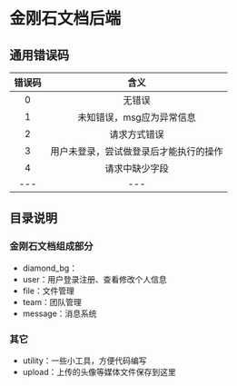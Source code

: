 # 金刚石文档后端

## 通用错误码

| 错误码 |         含义          |
|:--:|:-------------------:|
|  0 |         无错误         |
|  1 |   未知错误，msg应为异常信息    |
| 2 | 请求方式错误 |
|  3  | 用户未登录，尝试做登录后才能执行的操作 |
|4|请求中缺少字段|
|---|---|

## 目录说明

### 金刚石文档组成部分
- diamond_bg：
- user：用户登录注册、查看修改个人信息
- file：文件管理
- team：团队管理
- message：消息系统

### 其它
- utility：一些小工具，方便代码编写
- upload：上传的头像等媒体文件保存到这里
    




